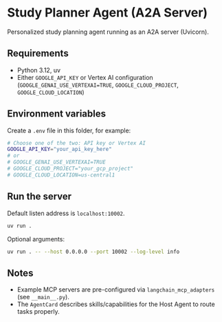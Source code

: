 # Study Planner Agent (A2A Server)

Personalized study planning agent running as an A2A server (Uvicorn).

## Requirements
- Python 3.12, uv
- Either `GOOGLE_API_KEY` or Vertex AI configuration (`GOOGLE_GENAI_USE_VERTEXAI=TRUE`, `GOOGLE_CLOUD_PROJECT`, `GOOGLE_CLOUD_LOCATION`)

## Environment variables
Create a `.env` file in this folder, for example:
```bash
# Choose one of the two: API key or Vertex AI
GOOGLE_API_KEY="your_api_key_here"
# or
# GOOGLE_GENAI_USE_VERTEXAI=TRUE
# GOOGLE_CLOUD_PROJECT="your_gcp_project"
# GOOGLE_CLOUD_LOCATION=us-central1
```

## Run the server
Default listen address is `localhost:10002`.
```bash
uv run .
```
Optional arguments:
```bash
uv run . -- --host 0.0.0.0 --port 10002 --log-level info
```

## Notes
- Example MCP servers are pre-configured via `langchain_mcp_adapters` (see `__main__.py`).
- The `AgentCard` describes skills/capabilities for the Host Agent to route tasks properly.